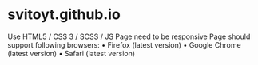 # svitoyt.github.io

Use HTML5 / CSS 3 / SCSS / JS 
Page need to be responsive 
Page should support following browsers: 
  •	Firefox (latest version) 
  •	Google Chrome (latest version)
  •	Safari (latest version) 
